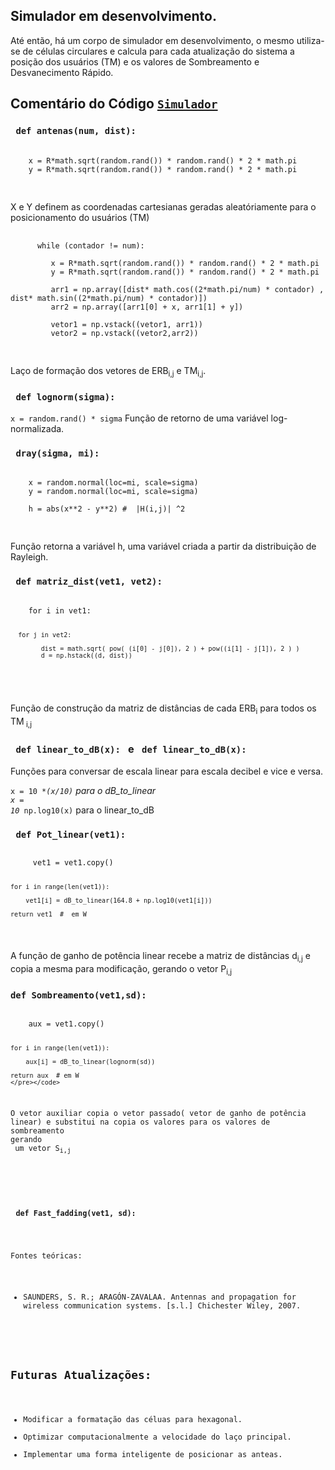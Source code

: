 ## Simulador em desenvolvimento.

Até então, há um corpo de simulador em desenvolvimento, o mesmo utiliza-se de células circulares e calcula para cada atualização do sistema a posição dos usuários (TM) e os valores de
Sombreamento e Desvanecimento Rápido.

<h2> Comentário do Código <a href="https://github.com/BPalhano/Simulador_Antenas/blob/main/Simulador/simulator.py"><code>Simulador</code></a> </h2>

<h3> <code> def antenas(num, dist): </code> </h3>

<p>
 <pre>
 <code>
    x = R*math.sqrt(random.rand()) * random.rand() * 2 * math.pi
    y = R*math.sqrt(random.rand()) * random.rand() * 2 * math.pi
 </code>
 </pre>
 
 X e Y definem as coordenadas cartesianas geradas aleatóriamente para o posicionamento do usuários (TM)
 
  <pre>
  <code>
      while (contador != num):

         x = R*math.sqrt(random.rand()) * random.rand() * 2 * math.pi
         y = R*math.sqrt(random.rand()) * random.rand() * 2 * math.pi

         arr1 = np.array([dist* math.cos((2*math.pi/num) * contador) , dist* math.sin((2*math.pi/num) * contador)])
         arr2 = np.array([arr1[0] + x, arr1[1] + y])
        
         vetor1 = np.vstack((vetor1, arr1))
         vetor2 = np.vstack((vetor2,arr2))
  </code>
  </pre>
  
  Laço de formação dos vetores de ERB<sub>i,j</sub> e TM<sub>i,j</sub>.
  
</p>
  
<h3> <code> def lognorm(sigma): </code> </h3>
  
  <p>
 <code>x = random.rand() * sigma</code>
 Função de retorno de uma variável log-normalizada.
 
 </p>
 
<h3> <code> dray(sigma, mi): </code> </h3>

<p>
 
 <pre>
 <code>
    x = random.normal(loc=mi, scale=sigma)
    y = random.normal(loc=mi, scale=sigma)

    h = abs(x**2 - y**2) #  |H(i,j)| ^2
  </code>
  </pre>
  
  Função retorna a variável h, uma variável criada a partir da distribuição de Rayleigh.
</p>

<h3> <code> def matriz_dist(vet1, vet2): </code></h3>

<p>
 <pre>
 <code>
    for i in vet1:
        
      for j in vet2:

            dist = math.sqrt( pow( (i[0] - j[0]), 2 ) + pow((i[1] - j[1]), 2 ) )
            d = np.hstack((d, dist))
            
  </code>
  </pre>

 Função de construção da matriz de distâncias de cada ERB<sub>i</sub> para todos os TM<sub> i,j </sub>
</p>

<h3> <code> def linear_to_dB(x): </code> e <code> def linear_to_dB(x): </code> </h3>

<p>
 Funções para conversar de escala linear para escala decibel e vice e versa.
 
 <code>x = 10 **(x/10)</code> para o dB_to_linear<br>
 <code>x = 10* np.log10(x)</code> para o linear_to_dB<br>

</p>



<h3> <code> def Pot_linear(vet1): </code> </h3>

<p>
 <pre><code>
     vet1 = vet1.copy()

    for i in range(len(vet1)):

        vet1[i] = dB_to_linear(164.8 + np.log10(vet1[i]))

    return vet1  #  em W
  </pre></code>
  A função de ganho de potência linear recebe a matriz de distâncias d<sub>i,j</sub> e copia a mesma para modificação, gerando o vetor P<sub>i,j</sub><br>
  </p>
  
<h3> <code>def Sombreamento(vet1,sd):</code></h3>
  
<p>
   <pre><code>
    aux = vet1.copy()

    for i in range(len(vet1)):

        aux[i] = dB_to_linear(lognorm(sd))

    return aux  # em W
    </pre></code>
  O vetor auxiliar copia o vetor passado( vetor de ganho de potência linear) e substitui na copia os valores para os valores de sombreamento gerando<br>
  um vetor S<sub>i,j</sub>
</p>

<h3> <code>def Fast_fadding(vet1, sd):</code></h3>
 

 


 
  
  
  
  
 



Fontes teóricas:

 - SAUNDERS, S. R.; ARAGÓN-ZAVALAA. Antennas and propagation for wireless communication systems. [s.l.] Chichester Wiley, 2007.

 <!-- 

Adicionar a referência bibliográfica do Comunicação Móvel Celular.

-->

## Futuras Atualizações:

 - Modificar a formatação das céluas para hexagonal.
 - Optimizar computacionalmente a velocidade do laço principal.
 - Implementar uma forma inteligente de posicionar as anteas.


